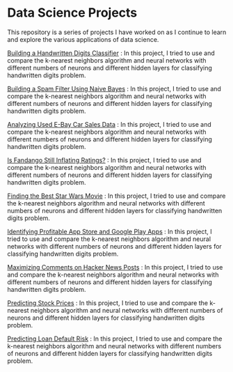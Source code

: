 # Data Science Projects

This repository is a series of projects I have worked on as I continue to learn and explore the various applications of data science. 

[Building a Handwritten Digits Classifier](https://github.com/rai-namrata/Data-Science-Projects/blob/main/Building%20a%20Handwritten%20Digits%20Classifier/P7.1%20Handwritten%20Digits%20Classifier.ipynb) :  In this project, I tried to use and compare the k-nearest neighbors algorithm and neural networks with different numbers of neurons and different hidden layers for classifying handwritten digits problem.

[Building a Spam Filter Using Naive Bayes](https://github.com/rai-namrata/Data-Science-Projects/blob/main/Building%20a%20Spam%20Filter%20Using%20Naive%20Bayes/Building%20a%20Spam%20Filter%20Using%20Naive%20Bayes.ipynb) :  In this project, I tried to use and compare the k-nearest neighbors algorithm and neural networks with different numbers of neurons and different hidden layers for classifying handwritten digits problem.

[Analyzing Used E-Bay Car Sales Data](https://github.com/rai-namrata/Data-Science-Projects/blob/main/Cleaning%20and%20Analyzing%20Ebay%20Used%20Car%20Sales%20Data/Ebay%20Used%20Car%20Data%20Analysis.ipynb) :  In this project, I tried to use and compare the k-nearest neighbors algorithm and neural networks with different numbers of neurons and different hidden layers for classifying handwritten digits problem.

[Is Fandango Still Inflating Ratings?](https://github.com/rai-namrata/Data-Science-Projects/blob/main/Finding%20Bias%20in%20Fandango%20Ratings/Investigating%20Fandango%20Movie%20Ratings.ipynb) :  In this project, I tried to use and compare the k-nearest neighbors algorithm and neural networks with different numbers of neurons and different hidden layers for classifying handwritten digits problem.

[Finding the Best Star Wars Movie](https://github.com/rai-namrata/Data-Science-Projects/blob/main/Finding%20the%20Best%20Star%20Wars%20Movie/Star%20Wars%20Project.ipynb) :  In this project, I tried to use and compare the k-nearest neighbors algorithm and neural networks with different numbers of neurons and different hidden layers for classifying handwritten digits problem.

[Identifying Profitable App Store and Google Play Apps](https://github.com/rai-namrata/Data-Science-Projects/blob/main/Identifying%20Profitable%20App%20Store%20and%20Google%20Play%20Apps/P1.1%20Apps%20Store%20Data%20Analysis.ipynb) :  In this project, I tried to use and compare the k-nearest neighbors algorithm and neural networks with different numbers of neurons and different hidden layers for classifying handwritten digits problem.

[Maximizing Comments on Hacker News Posts](https://github.com/rai-namrata/Data-Science-Projects/blob/main/Maximizing%20Comments%20on%20%20Hacker%20News%20Posts/Hacker%20News%20Posts%20Analysis.ipynb) :  In this project, I tried to use and compare the k-nearest neighbors algorithm and neural networks with different numbers of neurons and different hidden layers for classifying handwritten digits problem.

[Predicting Stock Prices](https://github.com/rai-namrata/Data-Science-Projects/blob/main/Identifying%20Profitable%20App%20Store%20and%20Google%20Play%20Apps/P1.1%20Apps%20Store%20Data%20Analysis.ipynb) :  In this project, I tried to use and compare the k-nearest neighbors algorithm and neural networks with different numbers of neurons and different hidden layers for classifying handwritten digits problem.

[Predicting Loan Default Risk](https://github.com/rai-namrata/Data-Science-Projects/blob/main/Identifying%20Profitable%20App%20Store%20and%20Google%20Play%20Apps/P1.1%20Apps%20Store%20Data%20Analysis.ipynb) :  In this project, I tried to use and compare the k-nearest neighbors algorithm and neural networks with different numbers of neurons and different hidden layers for classifying handwritten digits problem.



